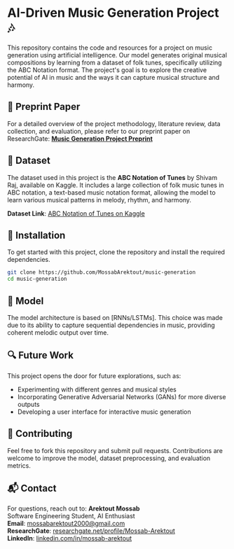 # AI-Driven Music Generation Project 🎶

This repository contains the code and resources for a project on music generation using artificial intelligence. Our model generates original musical compositions by learning from a dataset of folk tunes, specifically utilizing the ABC Notation format. The project's goal is to explore the creative potential of AI in music and the ways it can capture musical structure and harmony.

## 📄 Preprint Paper

For a detailed overview of the project methodology, literature review, data collection, and evaluation, please refer to our preprint paper on ResearchGate:
**[Music Generation Project Preprint](https://www.researchgate.net/publication/385782855_MUSIC_GENERATION_USING_RNN-LSTM)**

## 📁 Dataset

The dataset used in this project is the **ABC Notation of Tunes** by Shivam Raj, available on Kaggle. It includes a large collection of folk music tunes in ABC notation, a text-based music notation format, allowing the model to learn various musical patterns in melody, rhythm, and harmony.

**Dataset Link**: [ABC Notation of Tunes on Kaggle](https://www.kaggle.com/datasets/raj5287/abc-notation-of-tunes)

## 🔧 Installation

To get started with this project, clone the repository and install the required dependencies.

```bash
git clone https://github.com/MossabArektout/music-generation
cd music-generation
```

## 🧠 Model
The model architecture is based on [RNNs/LSTMs]. This choice was made due to its ability to capture sequential dependencies in music, providing coherent melodic output over time.


## 🔍 Future Work
This project opens the door for future explorations, such as:

- Experimenting with different genres and musical styles
- Incorporating Generative Adversarial Networks (GANs) for more diverse outputs
- Developing a user interface for interactive music generation

## 🤝 Contributing
Feel free to fork this repository and submit pull requests. Contributions are welcome to improve the model, dataset preprocessing, and evaluation metrics.

## 📬 Contact
For questions, reach out to:
**Arektout Mossab**  
Software Engineering Student, AI Enthusiast  
**Email**: mossabarektout2000@gmail.com  
**ResearchGate**: [researchgate.net/profile/Mossab-Arektout](https://www.researchgate.net/profile/Mossab-Arektout)  
**LinkedIn**: [linkedin.com/in/mossab-arektout](https://www.linkedin.com/in/mossab-arektout)
